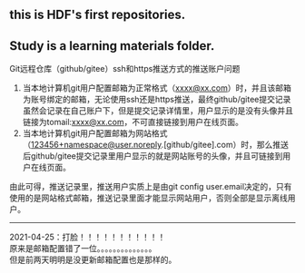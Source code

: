 ## this is HDF's first repositories.

## Study is a learning materials folder.

Git远程仓库（github/gitee）ssh和https推送方式的推送账户问题

1. 当本地计算机git用户配置邮箱为正常格式（xxxx@xx.com）时，并且该邮箱为账号绑定的邮箱，无论使用ssh还是https推送，最终github/gitee提交记录虽然会记录在自己账户下，但是提交记录详情里，用户显示的是没有头像并且链接为tomail:xxxx@xx.com，不可直接链接到用户在线页面。
2. 当本地计算机git用户配置邮箱为网站格式（123456+namespace@user.noreply.[github/gitee].com）时，那么推送后github/gitee提交记录里用户显示的就是网站账号的头像，并且可链接到用户在线页面。

由此可得，推送记录里，推送用户实质上是由git config user.email决定的，只有使用的是网站格式邮箱，推送记录里面才能显示网站用户，否则全部是显示离线用户。


--------------------------------
2021-04-25：打脸！！！！！！！！！！！  
原来是邮箱配置错了一位。。。。。。。。。。。。。。  
但是前两天明明是没更新邮箱配置也是那样的。